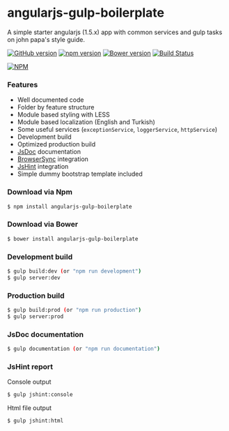 # angularjs-gulp-boilerplate
A simple starter angularjs (1.5.x) app with common services and gulp tasks on john papa's style guide.

[![GitHub version](https://badge.fury.io/gh/scokmen%2Fangularjs-gulp-boilerplate.svg)](https://badge.fury.io/gh/scokmen%2Fangularjs-gulp-boilerplate)
[![npm version](https://badge.fury.io/js/angularjs-gulp-boilerplate.svg)](http://badge.fury.io/js/angularjs-gulp-boilerplate)
[![Bower version](https://badge.fury.io/bo/angularjs-gulp-boilerplate.svg)](http://badge.fury.io/bo/angularjs-gulp-boilerplate)
[![Build Status](https://travis-ci.org/scokmen/angularjs-gulp-boilerplate.svg?branch=master)](https://travis-ci.org/scokmen/angularjs-gulp-boilerplate)

[![NPM](https://nodei.co/npm/angularjs-gulp-boilerplate.png)](https://nodei.co/npm/angularjs-gulp-boilerplate/)

### Features
- Well documented code
- Folder by feature structure
- Module based styling with LESS
- Module based localization (English and Turkish)
- Some useful services (`exceptionService`, `loggerService`, `httpService`)
- Development build
- Optimized production build
- [JsDoc](http://usejsdoc.org/) documentation
- [BrowserSync](https://www.browsersync.io/) integration
- [JsHint](http://jshint.com/) integration
- Simple dummy bootstrap template included

### Download via Npm
```sh
$ npm install angularjs-gulp-boilerplate
```
### Download via Bower
```sh
$ bower install angularjs-gulp-boilerplate
```

### Development build
```sh
$ gulp build:dev (or "npm run development")
$ gulp server:dev
```

### Production build
```sh
$ gulp build:prod (or "npm run production")
$ gulp server:prod
```

### JsDoc documentation
```sh
$ gulp documentation (or "npm run documentation")
```

### JsHint report
Console output
```sh
$ gulp jshint:console
```
Html file output
```sh
$ gulp jshint:html
```